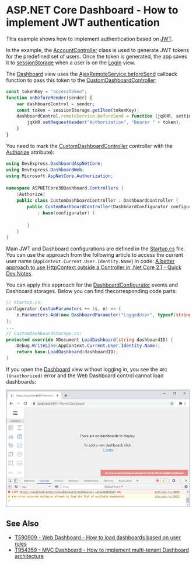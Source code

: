 # ASP.NET Core Dashboard - How to implement JWT authentication

This example shows how to implement authentication based on [JWT](https://developer.okta.com/blog/2018/03/23/token-authentication-aspnetcore-complete-guide).

In the example, the [AccountController](CS/Controllers/AccountController.cs) class is used to generate JWT tokens for the predefined set of users. Once the token is generated, the app saves it to [sessionStorage](https://www.w3schools.com/jsref/prop_win_sessionstorage.asp) when a user is on the [Login](CS/Views/Home/Login.cshtml) view.

The [Dashboard](CS/Views/Home/Dashboard.cshtml) view uses the [AjaxRemoteService.beforeSend](https://docs.devexpress.com/Dashboard/js-DevExpress.Dashboard.AjaxRemoteService?p=netframework#js_devexpress_dashboard_ajaxremoteservice_beforesend) callback function to pass this token to the [CustomDashboardController](CS/Controllers/CustomDashboardController.cs):

```js
const tokenKey = "accessToken";
function onBeforeRender(sender) {
    var dashboardControl = sender;
    const token = sessionStorage.getItem(tokenKey);
    dashboardControl.remoteService.beforeSend = function (jqXHR, settings) {
        jqXHR.setRequestHeader("Authorization", "Bearer " + token);
    }
}
```

You need to mark the [CustomDashboardController](CS/Controllers/CustomDashboardController.cs) controller with the [Authorize](https://docs.microsoft.com/en-us/dotnet/api/microsoft.aspnetcore.authorization.authorizeattribute?view=aspnetcore-3.1) attribute):

```cs
using DevExpress.DashboardAspNetCore;
using DevExpress.DashboardWeb;
using Microsoft.AspNetCore.Authorization;

namespace ASPNETCore30Dashboard.Controllers {
    [Authorize]
    public class CustomDashboardController : DashboardController {
        public CustomDashboardController(DashboardConfigurator configurator)
            : base(configurator) {

        }
    }
}
```

Main JWT and Dashboard configurations are defined in the [Startup.cs](CS/Startup.cs) file. You can use the approach from the following article to access the current user name (`AppContext.Current.User.Identity.Name`) in code: [A better approach to use HttpContext outside a Controller in .Net Core 2.1 - Quick Dev Notes](https://www.quickdevnotes.com/better-approach-to-use-httpcontext-outside-a-controller-in-net-core-2-1/). 

You can apply this approach for the [DashboardConfigurator](https://docs.devexpress.com/Dashboard/DevExpress.DashboardWeb.DashboardConfigurator?p=netframework) events and Dashboard storages. Below you can find thecorresponding code parts:

```cs
// Startup.cs:
configurator.CustomParameters += (s, e) => {
    e.Parameters.Add(new DashboardParameter("LoggedUser", typeof(string), AppContext.Current.User.Identity.Name));
};
...
// CustomDashboardStorage.cs:
protected override XDocument LoadDashboard(string dashboardID) {
    Debug.WriteLine(AppContext.Current.User.Identity.Name);
    return base.LoadDashboard(dashboardID);
}
```

If you open the [Dashboard](CS/Views/Home/Dashboard.cshtml) view without logging in, you see the `401 (Unauthorized)` error and the Web Dashboard control cannot load dashboards:

![](img/auth_error.png)

## See Also

- [T590909 - Web Dashboard - How to load dashboards based on user roles](https://supportcenter.devexpress.com/ticket/details/t590909/web-dashboard-how-to-load-dashboards-based-on-user-roles)
- [T954359 - MVC Dashboard - How to implement multi-tenant Dashboard architecture](https://supportcenter.devexpress.com/ticket/details/t954359/mvc-dashboard-how-to-implement-multi-tenant-dashboard-architecture)
